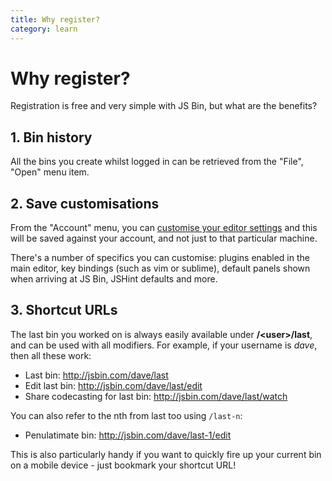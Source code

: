```yaml
---
title: Why register?
category: learn
---
```

# Why register?

Registration is free and very simple with JS Bin, but what are the benefits?

## 1. Bin history

All the bins you create whilst logged in can be retrieved from the "File", "Open" menu item.

## 2. Save customisations

From the "Account" menu, you can [customise your editor settings](/blog/twdtw-8-svg-settings#usersettingslive) and this will be saved against your account, and not just to that particular machine.

There's a number of specifics you can customise: plugins enabled in the main editor, key bindings (such as vim or sublime), default panels shown when arriving at JS Bin, JSHint defaults and more.

## 3. Shortcut URLs

The last bin you worked on is always easily available under **/&lt;user&gt;/last**, and can be used with all modifiers. For example, if your username is *dave*, then all these work:

- Last bin: http://jsbin.com/dave/last
- Edit last bin: http://jsbin.com/dave/last/edit
- Share codecasting for last bin: http://jsbin.com/dave/last/watch

You can also refer to the nth from last too using `/last-n`:

- Penulatimate bin: http://jsbin.com/dave/last-1/edit

This is also particularly handy if you want to quickly fire up your current bin on a mobile device - just bookmark your shortcut URL!